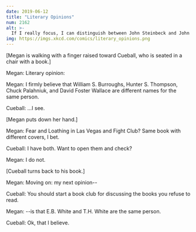 ```yaml
---
date: 2019-06-12
title: "Literary Opinions"
num: 2162
alt: >-
  If I really focus, I can distinguish between John Steinbeck and John Updike, or between Gore Vidal and Vidal Sassoon, but not both at once.
img: https://imgs.xkcd.com/comics/literary_opinions.png
---
```

[Megan is walking with a finger raised toward Cueball, who is seated in a chair with a book.]

Megan: Literary opinion:

Megan: I firmly believe that William S. Burroughs, Hunter S. Thompson, Chuck Palahniuk, and David Foster Wallace are different names for the same person.

Cueball: ...I see.

[Megan puts down her hand.]

Megan: Fear and Loathing in Las Vegas and Fight Club? Same book with different covers, I bet.

Cueball: I have both. Want to open them and check?

Megan: I do not.

[Cueball turns back to his book.]

Megan: Moving on: my next opinion--

Cueball: You should start a book club for discussing the books you refuse to read.

Megan: --is that E.B. White and T.H. White are the same person.

Cueball: Ok, that I believe.
